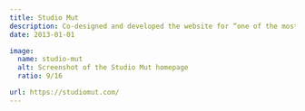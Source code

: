 ```yaml
---
title: Studio Mut
description: Co-designed and developed the website for “one of the most vibrant graphic design studios in Italy” according to Grafik Magazine, London.
date: 2013-01-01

image:
  name: studio-mut
  alt: Screenshot of the Studio Mut homepage
  ratio: 9/16

url: https://studiomut.com/
---
```


